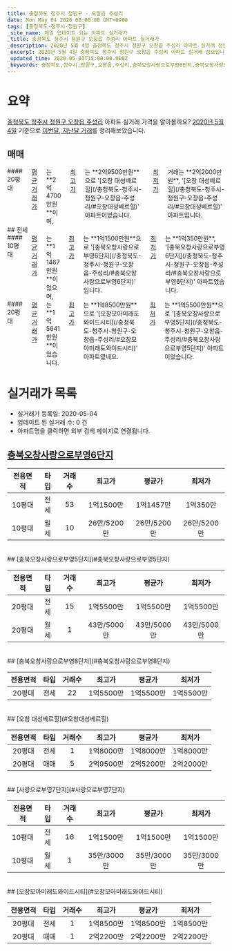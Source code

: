 ```yaml
---
title: 충청북도 청주시 청원구 - 오창읍 주성리
date: Mon May 04 2020 00:00:00 GMT+0900
tags: [충청북도-청주시-청원구]
_site_name: 매일 업데이트 되는 아파트 실거래가
_title: 충청북도 청주시 청원구 오창읍 주성리 아파트 실거래가
_description: 2020년 5월 4일 충청북도 청주시 청원구 오창읍 주성리 아파트 실거래 정보입니다. 6건 아파트 정보가 있습니다.
_excerpt: 2020년 5월 4일 충청북도 청주시 청원구 오창읍 주성리 아파트 실거래 정보입니다. 6건 아파트 정보가 있습니다.
_updated_time: 2020-05-03T15:00:00.000Z
_keywords: 충청북도,청주시,청원구,오창읍,주성리,충북오창사랑으로부영6단지,충북오창사랑으로부영5단지,충북오창사랑으로부영8단지,오창 대성베르힐,사랑으로부영7단지,오창모아미래도와이드시티
---
```





# 요약
<ins>충청북도 청주시 청원구 오창읍 주성리</ins> 아파트 실거래 가격을 알아볼까요? <ins>2020년 5월 4일</ins> 기준으로 <ins>이번달, 지난달 거래</ins>를 정리해보았습니다.

## 매매
<div class="container">
<div class="twelve columns" markdown="1">
#### 20평대
<ins>평균 거래가</ins>는 **2억4700만원**이며, <ins>최고가</ins>는 **2억9500만원**으로 '[오창 대성베르힐](/충청북도-청주시-청원구-오창읍-주성리/#오창대성베르힐)' 아파트이었습니다. <ins>최저가</ins> 거래는 **2억2000만원**, '[오창 대성베르힐](/충청북도-청주시-청원구-오창읍-주성리/#오창대성베르힐)' 아파트입니다.
</div>
</div>
## 전세
<div class="container">
<div class="six columns" markdown="1">
#### 10평대
<ins>평균 거래가</ins>는 **1억1467만원**이었으며, <ins>최고가</ins>는 **1억1500만원**으로 '[충북오창사랑으로부영6단지](/충청북도-청주시-청원구-오창읍-주성리/#충북오창사랑으로부영6단지)' 입니다. <ins>최저가</ins>는 **1억350만원**, '[충북오창사랑으로부영6단지](/충청북도-청주시-청원구-오창읍-주성리/#충북오창사랑으로부영6단지)' 아파트였습니다.
</div>
<div class="six columns" markdown="1">
#### 20평대
<ins>평균 거래가</ins>는 **1억5641만원**이었습니다. <ins>최고가</ins>는 **1억8500만원**으로 '[오창모아미래도와이드시티](/충청북도-청주시-청원구-오창읍-주성리/#오창모아미래도와이드시티)' 아파트였네요. <ins>최저가</ins>는 **1억5500만원**으로 '[충북오창사랑으로부영5단지](/충청북도-청주시-청원구-오창읍-주성리/#충북오창사랑으로부영5단지)' 아파트이었습니다.
</div>
</div>



# 실거래가 목록
- 실거래가 등록일: 2020-05-04
- 업데이트 된 실거래 수: 0 건
- 아파트명을 클릭하면 외부 검색 페이지로 연결됩니다.

## [충북오창사랑으로부영6단지](#충북오창사랑으로부영6단지)

|전용면적|타입|거래수|최고가|평균가|최저가|
|:---:|:---:|:---:|:---:|:---:|:---:|
|10평대|<span class="deal-type-2">전세</span>|53|1억1500만|1억1457만|1억350만|
|10평대|<span class="deal-type-3">월세</span>|10|26만/5200만|26만/5200만|26만/5200만|

<br/>
## [충북오창사랑으로부영5단지](#충북오창사랑으로부영5단지)

|전용면적|타입|거래수|최고가|평균가|최저가|
|:---:|:---:|:---:|:---:|:---:|:---:|
|20평대|<span class="deal-type-2">전세</span>|15|1억5500만|1억5500만|1억5500만|
|20평대|<span class="deal-type-3">월세</span>|1|43만/5000만|43만/5000만|43만/5000만|

<br/>
## [충북오창사랑으로부영8단지](#충북오창사랑으로부영8단지)

|전용면적|타입|거래수|최고가|평균가|최저가|
|:---:|:---:|:---:|:---:|:---:|:---:|
|20평대|<span class="deal-type-2">전세</span>|22|1억5500만|1억5500만|1억5500만|

<br/>
## [오창 대성베르힐](#오창대성베르힐)

|전용면적|타입|거래수|최고가|평균가|최저가|
|:---:|:---:|:---:|:---:|:---:|:---:|
|20평대|<span class="deal-type-2">전세</span>|1|1억8000만|1억8000만|1억8000만|
|20평대|<span class="deal-type-1">매매</span>|5|2억9500만|2억5200만|2억2000만|

<br/>
## [사랑으로부영7단지](#사랑으로부영7단지)

|전용면적|타입|거래수|최고가|평균가|최저가|
|:---:|:---:|:---:|:---:|:---:|:---:|
|10평대|<span class="deal-type-2">전세</span>|16|1억1500만|1억1500만|1억1500만|
|10평대|<span class="deal-type-3">월세</span>|1|35만/3000만|35만/3000만|35만/3000만|

<br/>
## [오창모아미래도와이드시티](#오창모아미래도와이드시티)

|전용면적|타입|거래수|최고가|평균가|최저가|
|:---:|:---:|:---:|:---:|:---:|:---:|
|20평대|<span class="deal-type-2">전세</span>|1|1억8500만|1억8500만|1억8500만|
|20평대|<span class="deal-type-1">매매</span>|1|2억2200만|2억2200만|2억2200만|

<br/>



